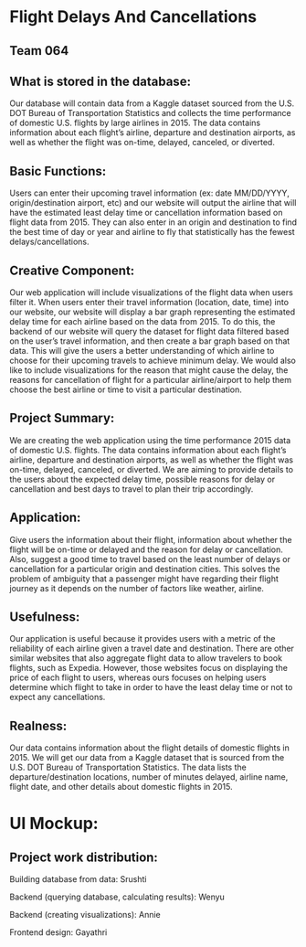 # Flight Delays And Cancellations
## Team 064

## What is stored in the database:

Our database will contain data from a Kaggle dataset sourced from the U.S. DOT Bureau of Transportation Statistics and collects the time performance of domestic U.S. flights by large airlines in 2015. The data contains information about each flight’s airline, departure and destination airports, as well as whether the flight was on-time, delayed, canceled, or diverted.


## Basic Functions:

Users can enter their upcoming travel information (ex: date MM/DD/YYYY, origin/destination airport, etc) and our website will output the airline that will have the estimated least delay time or cancellation information based on flight data from 2015. 
They can also enter in an origin and destination to find the best time of day or year and airline to fly that statistically has the fewest delays/cancellations.

## Creative Component:

Our web application will include visualizations of the flight data when users filter it. When users enter their travel information (location, date, time) into our website, our website will display a bar graph representing the estimated delay time for each airline based on the data from 2015. To do this, the backend of our website will query the dataset for flight data filtered based on the user’s travel information, and then create a bar graph based on that data. This will give the users a better understanding of which airline to choose for their upcoming travels to achieve minimum delay.
We would also like to include visualizations for the reason that might cause the delay, the reasons for cancellation of flight for a particular airline/airport to help them choose the best airline or time to visit a particular destination.


## Project Summary:

We are creating the web application using the time performance 2015 data of domestic U.S. flights. The data contains information about each flight’s airline, departure and destination airports, as well as whether the flight was on-time, delayed, canceled, or diverted. We are aiming to provide details to the users about the expected delay time, possible reasons for delay or cancellation and best days to travel to plan their trip accordingly.


## Application:

Give users the information about their flight, information about whether the flight   will be on-time or delayed and the reason for delay or cancellation. Also, suggest a good time to travel based on the least number of delays or cancellation for a particular origin and destination cities. This solves the problem of ambiguity that a passenger might have regarding their flight journey as it depends on the number of factors like weather, airline.

## Usefulness:


Our application is useful because it provides users with a metric of the reliability of each airline given a travel date and destination. There are other similar websites that also aggregate flight data to allow travelers to book flights, such as Expedia. However, those websites focus on displaying the price of each flight to users, whereas ours focuses on helping users determine which flight to take in order to have the least delay time or not to expect any cancellations.


## Realness:

Our data contains information about the flight details of domestic flights in 2015. We will get our data from a Kaggle dataset that is sourced from the U.S. DOT Bureau of Transportation Statistics. The data lists the departure/destination locations, number of minutes delayed, airline name, flight date, and other details about domestic flights in 2015.


# UI Mockup:



## Project work distribution:


Building database from data: Srushti

Backend (querying database, calculating results): Wenyu

Backend (creating visualizations): Annie

Frontend design: Gayathri


